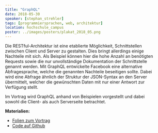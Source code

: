 ```yaml
---
title: "GraphQL"
date: 2018-05-30
speaker: [stephan_strehler]
tags: [programmiersprachen, web, architektur]
location: hochschule_campus
poster: ../images/posters/plakat_2018_05.png
---
```


Die RESTful-Architektur ist eine etablierte Möglichkeit, Schnittstellen zwischen Client und Server zu gestalten. Dies
bringt allerdings einige Nachteile mit sich. Als Beispiel können hier die hohe Anzahl an benötigten Requests sowie die
nur unvollständige Dokumentation der Schnittstelle genannt werden. Mit GraphQL entwickelte Facebook eine alternative
Abfragesprache, welche die genannten Nachteile beseitigen sollte. Dabei wird eine Abfrage ähnlich der Struktur der
JSON-Syntax an den Server übermittelt, welcher die gewünschten Daten mit nur einer Antwort zur Verfügung stellt.

Im Vortrag wird GraphQL anhand von Beispielen vorgestellt und dabei sowohl die Client- als auch Serverseite betrachtet.

**Materialien:**

- [Folien zum Vortrag](https://docs.google.com/presentation/d/1WQEpOns5tpV-u5VixhJYCfIV_1TJXmCWgfqQ28_oZms/edit?usp=sharing)
- [Code auf Github](https://github.com/StevieSteven/graphql-example)

